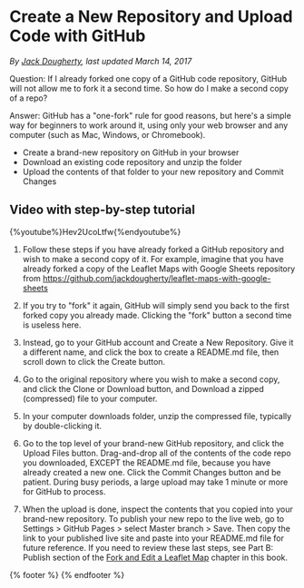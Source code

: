 # Create a New Repository and Upload Code with GitHub
*By [Jack Dougherty](../../introduction/who.md), last updated March 14, 2017*

Question: If I already forked one copy of a GitHub code repository, GitHub will not allow me to fork it a second time. So how do I make a second copy of a repo?

Answer: GitHub has a "one-fork" rule for good reasons, but here's a simple way for beginners to work around it, using only your web browser and any computer (such as Mac, Windows, or Chromebook).
- Create a brand-new repository on GitHub in your browser
- Download an existing code repository and unzip the folder
- Upload the contents of that folder to your new repository and Commit Changes

## Video with step-by-step tutorial
{%youtube%}Hev2UcoLtfw{%endyoutube%}

1) Follow these steps if you have already forked a GitHub repository and wish to make a second copy of it. For example, imagine that you have already forked a copy of the Leaflet Maps with Google Sheets repository from https://github.com/jackdougherty/leaflet-maps-with-google-sheets

2) If you try to "fork" it again, GitHub will simply send you back to the first forked copy you already made. Clicking the "fork" button a second time is useless here.

3) Instead, go to your GitHub account and Create a New Repository. Give it a different name, and click the box to create a README.md file, then scroll down to click the Create button.

4) Go to the original repository where you wish to make a second copy, and click the Clone or Download button, and Download a zipped (compressed) file to your computer.

5) In your computer downloads folder, unzip the compressed file, typically by double-clicking it.

6) Go to the top level of your brand-new GitHub repository, and click the Upload Files button. Drag-and-drop all of the contents of the code repo you downloaded, EXCEPT the README.md file, because you have already created a new one. Click the Commit Changes button and be patient. During busy periods, a large upload may take 1 minute or more for GitHub to process.

7) When the upload is done, inspect the contents that you copied into your brand-new repository. To publish your new repo to the live web, go to Settings > GitHub Pages > select Master branch > Save. Then copy the link to your published live site and paste into your README.md file for future reference. If you need to review these last steps, see Part B: Publish section of the [Fork and Edit a Leaflet Map](../fork-leaflet) chapter in this book.

{% footer %}
{% endfooter %}
